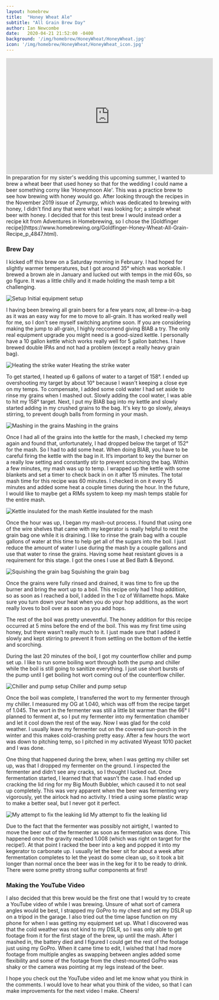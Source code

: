 ```yaml
---
layout: homebrew
title:  "Honey Wheat Ale"
subtitle: "All Grain Brew Day"
author: Ian Newcombe
date:   2020-04-21 21:52:00 -0400
background: '/img/homebrew/HoneyWheat/HoneyWheat.jpg'
icon: '/img/homebrew/HoneyWheat/HoneyWheat_icon.jpg'
---
```

<center>
<iframe width="560" height="315" src="https://www.youtube.com/embed/HxEyInA8Fr0" frameborder="0" allow="accelerometer; autoplay; encrypted-media; gyroscope; picture-in-picture" allowfullscreen></iframe>
</center>
In preparation for my sister's wedding this upcoming summer, I wanted to brew a wheat beer that used honey so that for the wedding I could name a beer something corny like 'Honeymoon Ale'. 
This was a practice brew to see how brewing with honey would go. After looking through the recipes in the November 2019 issue of Zymurgy, which was dedicated to brewing with honey, I didn't 
find any that were what I was looking for; a simple wheat beer with honey. I decided that for this test brew I would instead order a recipe kit from Adventures in Homebrewing, so I chose
the [Goldfinger recipe](https://www.homebrewing.org/Goldfinger-Honey-Wheat-All-Grain-Recipe_p_4847.html). 

### Brew Day

I kicked off this brew on a Saturday morning in February. I had hoped for slightly warmer temperatures, but I got around 35° which was workable. I brewed a brown ale in January and lucked out with 
temps in the mid 60s, so go figure. It was a little chilly and it made holding the mash temp a bit challenging.

![Setup](/img/homebrew/HoneyWheat/setup.jpeg)
<span class="caption text-muted">Initial equipment setup</span>

I having been brewing all grain beers for a few years now, all brew-in-a-bag as it was an easy way for me to move to all-grain. It has worked really well for me, so I don't see myself switching anytime
soon. If you are considering making the jump to all-grain, I highly reccomend giving BIAB a try. The only real equipment upgrade you might need is a good-sized kettle. I personally have a 10 gallon kettle
which works really well for 5 gallon batches. I have brewed double IPAs and not had a problem (except a really heavy grain bag).

![Heating the strike water](/img/homebrew/HoneyWheat/water.jpg)
<span class="caption text-muted">Heating the strike water</span>

To get started, I heated up 6 gallons of water to a target of 158°. I ended up overshooting my target by about 10° because I wasn't keeping a close eye on my temps. To compensate, I added some cold water
I had set aside to rinse my grains when I mashed out. Slowly adding the cool water, I was able to hit my 158° target. Next, I put my BIAB bag into my kettle and slowly started adding in my crushed grains 
to the bag. It's key to go slowly, always stirring, to prevent dough balls from forming in your mash. 

![Mashing in the grains](/img/homebrew/HoneyWheat/grain.jpg)
<span class="caption text-muted">Mashing in the grains</span>

Once I had all of the grains into the kettle for the mash, I checked my temp again and found that, unfortunately, I had dropped below the target of 152° for the mash. So I had to add some heat. When 
doing BIAB, you have to be careful firing the kettle with the bag in it. It’s important to key the burner on a really low setting and constantly stir to prevent scorching the bag. Within a few minutes, 
my mash was up to temp. I wrapped up the kettle with some blankets and set a timer to check back in on it after 15 minutes. The total mash time for this recipe was 60 minutes. I checked in on it every 
15 minutes and added some heat a couple times during the hour. In the future, I would like to maybe get a RIMs system to keep my mash temps stable for the entire mash.

![Kettle insulated for the mash](/img/homebrew/HoneyWheat/insulated.jpeg)
<span class="caption text-muted">Kettle insulated for the mash</span>

Once the hour was up, I began my mash-out process. I found that using one of the wire shelves that came with my kegerator is really helpful to rest the grain bag one while it is draining. I like to rinse
the grain bag with a couple gallons of water at this time to help get all of the sugars into the boil. I just reduce the amount of water I use during the mash by a couple gallons and use that water to 
rinse the grains. Having some heat resistant gloves is a requirement for this stage. I got the ones I use at Bed Bath & Beyond. 

![Squishing the grain bag](/img/homebrew/HoneyWheat/Squish.jpg)
<span class="caption text-muted">Squishing the grain bag</span>

Once the grains were fully rinsed and drained, it was time to fire up the burner and bring the wort up to a boil. This recipe only had 1 hop addition, so as soon as I reached a boil, I added in the 1 oz 
of Willamette hops. Make sure you turn down your heat when you do your hop additions, as the wort really loves to boil over as soon as you add hops.

The rest of the boil was pretty uneventful. The honey addition for this recipe occurred at 5 mins before the end of the boil. This was my first time using honey, but there wasn’t really much to it. I just 
made sure that I added it slowly and kept stirring to prevent it from settling on the bottom of the kettle and scorching. 

During the last 20 minutes of the boil, I got my counterflow chiller and pump set up. I like to run some boiling wort through both the pump and chiller while the boil is still going to sanitize everything. 
I just use short bursts of the pump until I get boiling hot wort coming out of the counterflow chiller. 

![Chiller and pump setup](/img/homebrew/HoneyWheat/Chiller.jpg)
<span class="caption text-muted">Chiller and pump setup</span>

Once the boil was complete, I transferred the wort to my fermenter through my chiller. I measured my OG at 1.040, which was off from the recipe target of 1.045. The wort in the fermenter was still a little bit warmer than the 66° I planned to ferment at, so I put my fermenter into my fermentation chamber and let it cool down the rest of the way. Now I was glad for the cold weather. I usually leave my fermenter out on the covered sun-porch in the winter and this makes cold-crashing pretty easy. After a few hours the wort was down to pitching temp, so I pitched in my activated Wyeast 1010 packet and I was done.

One thing that happened during the brew, when I was getting my chiller set up, was that I dropped my fermenter on the ground. I inspected the fermenter and didn’t see any cracks, so I thought I lucked out. Once 
fermentation started, I learned that that wasn’t the case. I had ended up cracking the lid ring for my Big Mouth Bubbler, which caused it to not seal up completely. This was very apparent when the beer was 
fermenting very vigorously, yet the airlock had no activity. I tried a using some plastic wrap to make a better seal, but I never got it perfect.    

![My attempt to fix the leaking lid](/img/homebrew/HoneyWheat/lid.jpg)
<span class="caption text-muted">My attempt to fix the leaking lid</span>

Due to the fact that the fermenter was possibly not airtight, I wanted to move the beer out of the fermenter as soon as fermentation was done. This happened once the gravity reached 1.008 (which was right on target for the recipe!). At that point I racked the beer into a keg and popped it into my kegerator to carbonate up. I usually let the beer sit for about a week after fermentation completes to let the yeast do some clean up, so it took a bit longer than normal once the beer was in the keg for it to be ready to drink. There were some pretty strong sulfur components at first!


### Making the YouTube Video

I also decided that this brew would be the first one that I would try to create a YouTube video of while I was brewing. Unsure of what sort of camera angles would be best, I strapped my GoPro
to my chest and set my DSLR up on a tripod in the garage. I also tried out the time lapse function on my phone for when I was getting my equipment set up. What I discovered was that the cold 
weather was not kind to my DSLR, so I was only able to get footage from it for the first stage of the brew, up until the mash. After I mashed in, the battery died and I figured I could get the 
rest of the footage just using my GoPro. When it came time to edit, I wished that I had more footage from multiple angles as swapping between angles added some flexibility and some of the footage
from the chest-mounted GoPro was shaky or the camera was pointing at my legs instead of the beer.

I hope you check out the YouTube video and let me know what you think in the comments. I would love to hear what you think of the video, so that I can make improvements for the next video I make. Cheers!
